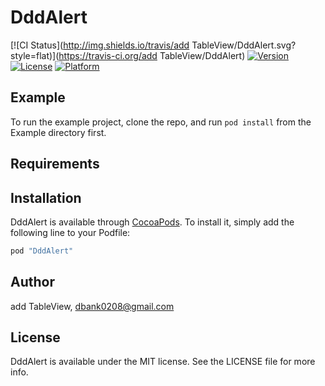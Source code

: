 # DddAlert

[![CI Status](http://img.shields.io/travis/add TableView/DddAlert.svg?style=flat)](https://travis-ci.org/add TableView/DddAlert)
[![Version](https://img.shields.io/cocoapods/v/DddAlert.svg?style=flat)](http://cocoapods.org/pods/DddAlert)
[![License](https://img.shields.io/cocoapods/l/DddAlert.svg?style=flat)](http://cocoapods.org/pods/DddAlert)
[![Platform](https://img.shields.io/cocoapods/p/DddAlert.svg?style=flat)](http://cocoapods.org/pods/DddAlert)

## Example

To run the example project, clone the repo, and run `pod install` from the Example directory first.

## Requirements

## Installation

DddAlert is available through [CocoaPods](http://cocoapods.org). To install
it, simply add the following line to your Podfile:

```ruby
pod "DddAlert"
```

## Author

add TableView, dbank0208@gmail.com

## License

DddAlert is available under the MIT license. See the LICENSE file for more info.
